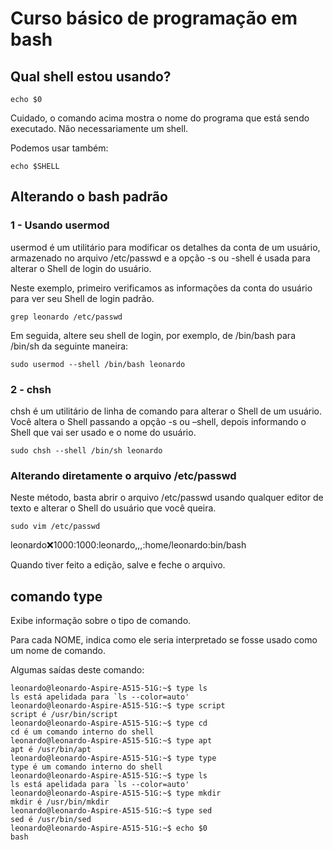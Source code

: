 # Curso básico de programação em bash

## Qual shell estou usando?

```
echo $0
```

Cuidado, o comando acima mostra o nome do programa que está sendo executado. Não necessariamente um shell.

Podemos usar também:

```
echo $SHELL
```

## Alterando o bash padrão

### 1 - Usando usermod

usermod é um utilitário para modificar os detalhes da conta de um usuário, armazenado no arquivo /etc/passwd e a opção -s ou -shell é usada para alterar o Shell de login do usuário.

Neste exemplo, primeiro verificamos as informações da conta do usuário para ver seu Shell de login padrão.

```
grep leonardo /etc/passwd
```

Em seguida, altere seu shell de login, por exemplo, de /bin/bash para /bin/sh da seguinte maneira:

```
sudo usermod --shell /bin/bash leonardo
```

### 2 - chsh

chsh é um utilitário de linha de comando para alterar o Shell de um usuário. Você altera o Shell passando a opção -s ou –shell, depois informando o Shell que vai ser usado e o nome do usuário.


```
sudo chsh --shell /bin/sh leonardo
```

### Alterando diretamente o arquivo /etc/passwd

Neste método, basta abrir o arquivo /etc/passwd usando qualquer editor de texto e alterar o Shell do usuário que você queira.

```
sudo vim /etc/passwd
```

leonardo:x:1000:1000:leonardo,,,:home/leonardo:bin/bash

Quando tiver feito a edição, salve e feche o arquivo.

## comando type

Exibe informação sobre o tipo de comando.
    
Para cada NOME, indica como ele seria interpretado se fosse usado como um nome de comando.

Algumas saídas deste comando:

```
leonardo@leonardo-Aspire-A515-51G:~$ type ls
ls está apelidada para `ls --color=auto'
leonardo@leonardo-Aspire-A515-51G:~$ type script
script é /usr/bin/script
leonardo@leonardo-Aspire-A515-51G:~$ type cd
cd é um comando interno do shell
leonardo@leonardo-Aspire-A515-51G:~$ type apt
apt é /usr/bin/apt
leonardo@leonardo-Aspire-A515-51G:~$ type type
type é um comando interno do shell
leonardo@leonardo-Aspire-A515-51G:~$ type ls
ls está apelidada para `ls --color=auto'
leonardo@leonardo-Aspire-A515-51G:~$ type mkdir
mkdir é /usr/bin/mkdir
leonardo@leonardo-Aspire-A515-51G:~$ type sed
sed é /usr/bin/sed
leonardo@leonardo-Aspire-A515-51G:~$ echo $0
bash
```

